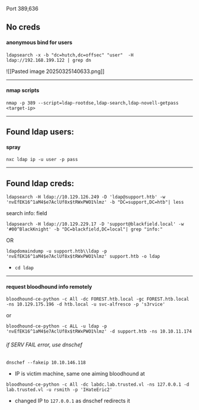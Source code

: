 Port 389,636

## No creds
#### anonymous bind for users
```
ldapsearch -x -b "dc=hutch,dc=offsec" "user"  -H ldap://192.168.199.122 | grep dn
```
![[Pasted image 20250325140633.png]]

---
#### nmap scripts
```
nmap -p 389 --script=ldap-rootdse,ldap-search,ldap-novell-getpass <target-ip>
```

---
## Found ldap users:
#### spray
```
nxc ldap ip -u user -p pass
```

---
## Found ldap creds:
```
ldapsearch -H ldap://10.129.126.249 -D 'ldap@support.htb' -w 'nvEfEK16^1aM4$e7AclUf8x$tRWxPWO1%lmz' -b "DC=support,DC=htb"| less
```
search info: field
```
ldapsearch -H ldap://10.129.229.17 -D 'support@blackfield.local' -w '#00^BlackKnight' -b "DC=blackfield,DC=local"| grep "info:"
```
OR
```
ldapdomaindump -u support.htb\\ldap -p 'nvEfEK16^1aM4$e7AclUf8x$tRWxPWO1%lmz' support.htb -o ldap
```
- `cd ldap`

---
#### request bloodhound info remotely
```
bloodhound-ce-python -c All -dc FOREST.htb.local -gc FOREST.htb.local -ns 10.129.175.196 -d htb.local -u svc-alfresco -p 's3rvice'
```
or
```
bloodhound-ce-python -c ALL -u ldap -p 'nvEfEK16^1aM4$e7AclUf8x$tRWxPWO1%lmz' -d support.htb -ns 10.10.11.174
```

###### if SERV FAIL error, use dnschef
```
dnschef --fakeip 10.10.146.118
```
- IP is victim machine, same one aiming bloodhound at
```
bloodhound-ce-python -c All -dc labdc.lab.trusted.vl -ns 127.0.0.1 -d lab.trusted.vl -u rsmith -p 'IHateEric2'
```
- changed IP to `127.0.0.1` as dnschef redirects it